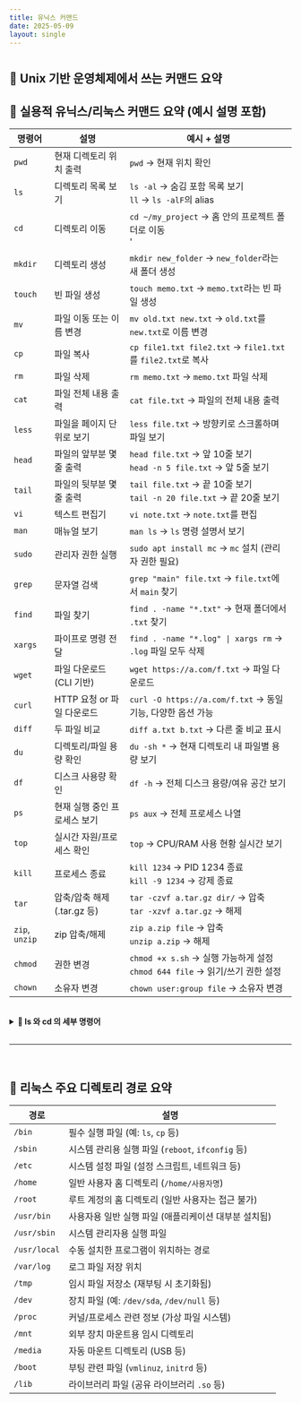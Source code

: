 ```yaml
---
title: 유닉스 커맨드
date: 2025-05-09
layout: single
---
```


<h1 style="text-align: center;"></h1>


## 📍 Unix 기반 운영체제에서 쓰는 커맨드 요약

## 🧾 실용적 유닉스/리눅스 커맨드 요약 (예시 설명 포함)

| 명령어         | 설명                             | 예시 + 설명 |
|----------------|----------------------------------|-------------|
| `pwd`          | 현재 디렉토리 위치 출력           | `pwd` → 현재 위치 확인 |
| `ls`           | 디렉토리 목록 보기                | `ls -al` → 숨김 포함 목록 보기<br>`ll` → `ls -alF`의 alias |
| `cd`           | 디렉토리 이동                     | `cd ~/my_project` → 홈 안의 프로젝트 폴더로 이동<br>' |
| `mkdir`        | 디렉토리 생성                     | `mkdir new_folder` → `new_folder`라는 새 폴더 생성 |
| `touch`        | 빈 파일 생성                      | `touch memo.txt` → `memo.txt`라는 빈 파일 생성 |
| `mv`           | 파일 이동 또는 이름 변경           | `mv old.txt new.txt` → `old.txt`를 `new.txt`로 이름 변경 |
| `cp`           | 파일 복사                         | `cp file1.txt file2.txt` → `file1.txt`를 `file2.txt`로 복사 |
| `rm`           | 파일 삭제                         | `rm memo.txt` → `memo.txt` 파일 삭제 |
| `cat`          | 파일 전체 내용 출력               | `cat file.txt` → 파일의 전체 내용 출력 |
| `less`         | 파일을 페이지 단위로 보기         | `less file.txt` → 방향키로 스크롤하며 파일 보기 |
| `head`         | 파일의 앞부분 몇 줄 출력          | `head file.txt` → 앞 10줄 보기<br>`head -n 5 file.txt` → 앞 5줄 보기 |
| `tail`         | 파일의 뒷부분 몇 줄 출력          | `tail file.txt` → 끝 10줄 보기<br>`tail -n 20 file.txt` → 끝 20줄 보기 |
| `vi`           | 텍스트 편집기                     | `vi note.txt` → `note.txt`를 편집 |
| `man`          | 매뉴얼 보기                       | `man ls` → `ls` 명령 설명서 보기 |
| `sudo`         | 관리자 권한 실행                  | `sudo apt install mc` → `mc` 설치 (관리자 권한 필요) |
| `grep`         | 문자열 검색                       | `grep "main" file.txt` → `file.txt`에서 `main` 찾기 |
| `find`         | 파일 찾기                          | `find . -name "*.txt"` → 현재 폴더에서 `.txt` 찾기 |
| `xargs`        | 파이프로 명령 전달                | `find . -name "*.log" \| xargs rm` → `.log` 파일 모두 삭제 |
| `wget`         | 파일 다운로드 (CLI 기반)           | `wget https://a.com/f.txt` → 파일 다운로드 |
| `curl`         | HTTP 요청 or 파일 다운로드        | `curl -O https://a.com/f.txt` → 동일 기능, 다양한 옵션 가능 |
| `diff`         | 두 파일 비교                      | `diff a.txt b.txt` → 다른 줄 비교 표시 |
| `du`           | 디렉토리/파일 용량 확인           | `du -sh *` → 현재 디렉토리 내 파일별 용량 보기 |
| `df`           | 디스크 사용량 확인                | `df -h` → 전체 디스크 용량/여유 공간 보기 |
| `ps`           | 현재 실행 중인 프로세스 보기       | `ps aux` → 전체 프로세스 나열 |
| `top`          | 실시간 자원/프로세스 확인         | `top` → CPU/RAM 사용 현황 실시간 보기 |
| `kill`         | 프로세스 종료                     | `kill 1234` → PID 1234 종료<br>`kill -9 1234` → 강제 종료 |
| `tar`          | 압축/압축 해제 (.tar.gz 등)        | `tar -czvf a.tar.gz dir/` → 압축<br>`tar -xzvf a.tar.gz` → 해제 |
| `zip`, `unzip` | zip 압축/해제                     | `zip a.zip file` → 압축<br>`unzip a.zip` → 해제 |
| `chmod`        | 권한 변경                         | `chmod +x s.sh` → 실행 가능하게 설정<br>`chmod 644 file` → 읽기/쓰기 권한 설정 |
| `chown`        | 소유자 변경                       | `chown user:group file` → 소유자 변경 |

<br>

<details>
  <summary><strong>🔸 ls 와 cd 의 세부 명령어</strong></summary>


## 📁 `ls` 명령어 주요 옵션 요약

| 옵션   | 이름                | 설명 |
|--------|---------------------|------|
| `-a`   | all                 | 숨김 파일(`.`으로 시작하는 파일) 포함해서 모두 표시 |
| `-l`   | long format         | 자세한 정보(권한, 소유자, 크기, 수정 날짜 등)를 열 형식으로 출력 |
| `-F`   | classify            | 각 파일 유형에 따라 기호(`/`, `*`, `@` 등)를 붙여 구분 |

<br>

### 🔍 `-F` 옵션의 기호 의미

| 기호 | 의미                         | 예시 출력              |
|------|------------------------------|------------------------|
| `/`  | 디렉토리                     | `bin/`                |
| `*`  | 실행 파일 (executable)       | `script.sh*`          |
| `@`  | 심볼릭 링크 (symbolic link)  | `link@`               |
| `=`  | 소켓 (socket)                | `mysocket=`           |
| `|`  | FIFO (named pipe)            | `mypipe|`             |
| _(없음)_ | 일반 파일                | `myfile`              |

<br>

---

<br>

## 📂 `cd` 명령어 주요 사용법 요약

| 명령어         | 기능 요약              | 설명 |
|----------------|------------------------|------|
| `cd`           | 홈 디렉토리 이동        | 아무 경로 없이 입력하면 `~` (홈 디렉토리)로 이동 |
| `cd ~`         | 홈 디렉토리 이동        | `~`는 현재 로그인한 사용자의 홈 디렉토리를 의미 |
| `cd /경로`     | 절대 경로 이동          | 루트(`/`)부터 시작하는 경로로 이동 |
| `cd 상대경로`  | 상대 경로 이동          | 현재 디렉토리를 기준으로 이동 (`cd folder/`) |
| `cd ..`        | 상위 디렉토리로 이동     | 현재 폴더의 부모 디렉토리로 이동 |
| `cd .`         | 현재 디렉토리 유지       | 경로상 아무 변화 없음 (명시적으로 현재 위치를 의미) |
| `cd -`         | 이전 디렉토리로 이동     | 직전에 있었던 디렉토리로 다시 이동 |

</details>

<br>

---

<br>

## 📁 리눅스 주요 디렉토리 경로 요약

| 경로         | 설명 |
|--------------|------|
| `/bin`       | 필수 실행 파일 (예: `ls`, `cp` 등) |
| `/sbin`      | 시스템 관리용 실행 파일 (`reboot`, `ifconfig` 등) |
| `/etc`       | 시스템 설정 파일 (설정 스크립트, 네트워크 등) |
| `/home`      | 일반 사용자 홈 디렉토리 (`/home/사용자명`) |
| `/root`      | 루트 계정의 홈 디렉토리 (일반 사용자는 접근 불가) |
| `/usr/bin`   | 사용자용 일반 실행 파일 (애플리케이션 대부분 설치됨) |
| `/usr/sbin`  | 시스템 관리자용 실행 파일 |
| `/usr/local` | 수동 설치한 프로그램이 위치하는 경로 |
| `/var/log`   | 로그 파일 저장 위치 |
| `/tmp`       | 임시 파일 저장소 (재부팅 시 초기화됨) |
| `/dev`       | 장치 파일 (예: `/dev/sda`, `/dev/null` 등) |
| `/proc`      | 커널/프로세스 관련 정보 (가상 파일 시스템) |
| `/mnt`       | 외부 장치 마운트용 임시 디렉토리 |
| `/media`     | 자동 마운트 디렉토리 (USB 등) |
| `/boot`      | 부팅 관련 파일 (`vmlinuz`, `initrd` 등) |
| `/lib`       | 라이브러리 파일 (공유 라이브러리 `.so` 등) |
